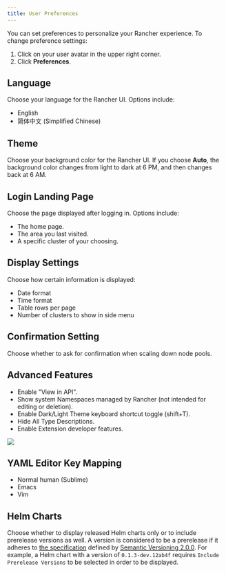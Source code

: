 ```yaml
---
title: User Preferences
---
```


<head>
  <link rel="canonical" href="https://ranchermanager.docs.rancher.com/reference-guides/user-settings/user-preferences"/>
</head>

You can set preferences to personalize your Rancher experience. To change preference settings:

1. Click on your user avatar in the upper right corner.
1. Click **Preferences**.

## Language

Choose your language for the Rancher UI. Options include:

- English
- 简体中文 (Simplified Chinese)

## Theme

Choose your background color for the Rancher UI. If you choose **Auto**, the background color changes from light to dark at 6 PM, and then changes back at 6 AM.

## Login Landing Page

Choose the page displayed after logging in. Options include:

- The home page.
- The area you last visited.
- A specific cluster of your choosing.

## Display Settings

Choose how certain information is displayed:

- Date format
- Time format
- Table rows per page
- Number of clusters to show in side menu

## Confirmation Setting

Choose whether to ask for confirmation when scaling down node pools.

## Advanced Features

- Enable "View in API".
- Show system Namespaces managed by Rancher (not intended for editing or deletion).
- Enable Dark/Light Theme keyboard shortcut toggle (shift+T).
- Hide All Type Descriptions.
- Enable Extension developer features.

![](/img/user-preferences-2-7.png)

## YAML Editor Key Mapping

- Normal human (Sublime)
- Emacs
- Vim

## Helm Charts

Choose whether to display released Helm charts only or to include prerelease versions as well. A version is considered to be a prerelease if it adheres to [the specification](https://semver.org/#spec-item-9) defined by [Semantic Versioning 2.0.0](https://semver.org/). For example, a Helm chart with a version of `0.1.3-dev.12ab4f` requires `Include Prerelease Versions` to be selected in order to be displayed.

